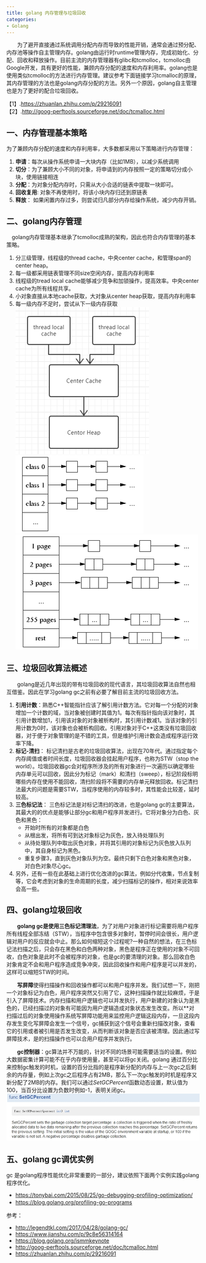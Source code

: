 ```yaml
---
title: golang 内存管理与垃圾回收
categories:
- Golang
---
```


　　为了避开直接通过系统调用分配内存而导致的性能开销，通常会通过预分配、内存池等操作自主管理内存。golang由运行时runtime管理内存，完成初始化、分配、回收和释放操作。目前主流的内存管理器有glibc和tcmolloc，tcmolloc由Google开发，具有更好的性能，兼顾内存分配的速度和内存利用率。golang也是使用类似tcmolloc的方法进行内存管理。建议参考下面链接学习tcmalloc的原理，其内存管理的方法也是golang内存分配的方法。另外一个原因，golang自主管理也是为了更好的配合垃圾回收。

【1】.https://zhuanlan.zhihu.com/p/29216091  
【2】.http://goog-perftools.sourceforge.net/doc/tcmalloc.html 

## 一、内存管理基本策略
为了兼顾内存分配的速度和内存利用率，大多数都采用以下策略进行内存管理：
1. **申请**：每次从操作系统申请一大块内存（比如1MB），以减少系统调用
2. **切分**：为了兼顾大小不同的对象，将申请到的内存按照一定的策略切分成小块，使用链接相连
3. **分配**：为对象分配内存时，只需从大小合适的链表中提取一块即可。
4. **回收复用**: 对象不再使用时，将该小块内存归还到原链表
5. **释放**： 如果闲置内存过多，则尝试归凡部分内存给操作系统，减少内存开销。



## 二、golang内存管理
　golang内存管理基本继承了tcmolloc成熟的架构，因此也符合内存管理的基本策略。
1. 分三级管理，线程级的thread cache，中央center cache，和管理span的center heap。
2. 每一级都采用链表管理不同size空闲内存，提高内存利用率
3. 线程级的tread local cache能够减少竞争和加锁操作，提高效率。中央center cache为所有线程共享。
4. 小对象直接从本地cache获取，大对象从center heap获取，提高内存利用率
5. 每一级内存不足时，尝试从下一级内存获取
![内存三级管理](https://github.com/wxquare/wxquare.github.io/raw/hexo/source/photos/threelayer.jpg)
![线程cache](https://github.com/wxquare/wxquare.github.io/raw/hexo/source/photos/threadheap.gif)
![大对象span管理](https://github.com/wxquare/wxquare.github.io/raw/hexo/source/photos/pageheap.gif)



## 三、垃圾回收算法概述

　　golang是近几年出现的带有垃圾回收的现代语言，其垃圾回收算法自然也相互借鉴。因此在学习golang gc之前有必要了解目前主流的垃圾回收方法。
1. **引用计数**：熟悉C++智能指针应该了解引用计数方法。它对每一个分配的对象增加一个计数的域，当对象被创建时其值为1。每次有指针指向该对象时，其引用计数增加1，引用该对象的对象被析构时，其引用计数减1。当该对象的引用计数为0时，该对象也会被析构回收。引用对象对于C++这类没有垃圾回收器，对于便于对象管理的是不错的工具，但是维护引用计数会造成程序运行效率下降。
2. **标记-清扫**： 标记清扫是古老的垃圾回收算法，出现在70年代。通过指定每个内存阈值或者时间长度，垃圾回收器会挂起用户程序，也称为STW（stop the world）。垃圾回收器gc会对程序所涉及的所有对象进行一次遍历以确定哪些内存单元可以回收，因此分为标记（mark）和清扫（sweep），标记阶段标明哪些内存在使用不能回收，清扫阶段将不需要的内存单元释放回收。标记清扫法最大的问题是需要STW，当程序使用的内存较多时，其性能会比较差，延时较高。
3. **三色标记法**： 三色标记法是对标记清扫的改进，也是golang gc的主要算法，其最大的的优点是能够让部分gc和用户程序并发进行。它将对象分为白色、灰色和黑色：
	- 开始时所有的对象都是白色
	- 从根出发，将所有可到达对象标记为灰色，放入待处理队列
	- 从待处理队列中取出灰色对象，并将其引用的对象标记为灰色放入队列中，其自身标记为黑色。
	- 重复步骤3，直到灰色对象队列为空。最终只剩下白色对象和黑色对象，对白色对象尽心gc。
4. 另外，还有一些在此基础上进行优化改进的gc算法，例如分代收集，节点复制等，它会考虑到对象的生命周期的长度，减少扫描标记的操作，相对来说效率会高一些。


## 四、golang垃圾回收
　　**golang gc是使用三色标记清理法**，为了对用户对象进行标记需要将用户程序所有线程全部冻结（STW），当程序中包含很多对象时，暂停时间会很长，用户逻辑对用户的反应就会中止。那么如何缩短这个过程呢?一种自然的想法，在三色标记法扫描之后，只会存在黑色和白色两种对象，黑色是程序正在使用的对象不可回收，白色对象是此时不会被程序的对象，也是gc的要清理的对象。那么回收白色对象肯定不会和用户程序造成竞争冲突，因此回收操作和用户程序是可以并发的，这样可以缩短STW的时间。

　　**写屏障**使得扫描操作和回收操作都可以和用户程序并发。我们试想一下，刚把一个对象标记为白色，用户程序突然又引用了它，这种扫描操作就比较麻烦，于是引入了屏障技术。内存扫描和用户逻辑也可以并发执行，用户新建的对象认为是黑色的，已经扫描过的对象有可能因为用户逻辑造成对象状态发生改变。所以**对扫描过后的对象使用操作系统写屏障功能用来监控用户逻辑这段内存，一旦这段内存发生变化写屏障会发生一个信号，gc捕获到这个信号会重新扫描改对象，查看它的引用或者被引用是否发生改变，从而判断该对象是否应该被清理。因此通过写屏障技术，是的扫描操作也可以合用户程序并发执行。


　　**gc控制器**：gc算法并不万能的，针对不同的场景可能需要适当的设置。例如大数据密集计算可能不在乎内存使用量，甚至可以将gc关闭。golang 通过百分比来控制gc触发的时机，设置的百分比指的是程序新分配的内存与上一次gc之后剩余的内存量，例如上次gc之后程序占有2MB，那么下一次gc触发的时机是程序又新分配了2MB的内存。我们可以通过*SetGCPercent*函数动态设置，默认值为100，当百分比设置为负数时例如-1，表明关闭gc。
![SetGCPercent](https://github.com/wxquare/wxquare.github.io/raw/hexo/source/photos/gc_setGCPercent.jpg)


## 五、golang gc调优实例
gc 是golang程序性能优化非常重要的一部分，建议依照下面两个实例实践golang程序优化。
- https://tonybai.com/2015/08/25/go-debugging-profiling-optimization/
- https://blog.golang.org/profiling-go-programs
　　
	

参考：
- http://legendtkl.com/2017/04/28/golang-gc/
- https://www.jianshu.com/p/9c8e56314164
- https://blog.golang.org/ismmkeynote
- http://goog-perftools.sourceforge.net/doc/tcmalloc.html
- https://zhuanlan.zhihu.com/p/29216091

